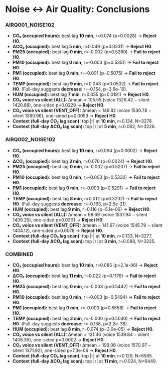 # Noise ↔ Air Quality: Conclusions

### AIRQ001_NOISE102
- **CO₂ (occupied hours):** best lag **10 min**, r=0.074 (p=0.0028) → **Reject H0**.
- **ΔCO₂ (occupied):** best lag **5 min**, r=0.049 (p=0.0331) → **Reject H0**.
- **PM25 (occupied):** best lag **0 min**, r=-0.002 (p=0.5280) → **Fail to reject H0**.
- **PM10 (occupied):** best lag **0 min**, r=-0.003 (p=0.5351) → **Fail to reject H0**.
- **PM1 (occupied):** best lag **0 min**, r=-0.001 (p=0.5075) → **Fail to reject H0**.
- **TEMP (occupied):** best lag **9 min**, r=0.043 (p=0.0502) → **Fail to reject H0**. (Full-day suggests **decrease**: r=-0.154, p=3.6e-19).
- **HUM (occupied):** best lag **7 min**, r=0.055 (p=0.0191) → **Reject H0**.
- **CO₂ voice vs silent (ALL):** Δmean = 105.55 (voice 1526.42 − silent 1420.88), one-sided p=0.0229 → **Reject H0**.
- **CO₂ voice vs silent (VENT_OFF):** Δmean = 149.82 (voice 1530.78 − silent 1380.96), one-sided p=0.0053 → **Reject H0**.
- **Context (full-day CO₂ lag scan):** top |r| at **10 min**, r=0.134, N=3278.
- **Context (full-day ΔCO₂ lag scan):** top |r| at **5 min**, r=0.062, N=3226.

### AIRQ002_NOISE102
- **CO₂ (occupied hours):** best lag **10 min**, r=0.094 (p=0.0002) → **Reject H0**.
- **ΔCO₂ (occupied):** best lag **3 min**, r=0.076 (p=0.0024) → **Reject H0**.
- **PM25 (occupied):** best lag **0 min**, r=-0.002 (p=0.5207) → **Fail to reject H0**.
- **PM10 (occupied):** best lag **0 min**, r=-0.003 (p=0.5330) → **Fail to reject H0**.
- **PM1 (occupied):** best lag **0 min**, r=-0.003 (p=0.5291) → **Fail to reject H0**.
- **TEMP (occupied):** best lag **8 min**, r=0.012 (p=0.3232) → **Fail to reject H0**. (Full-day suggests **decrease**: r=-0.163, p=2.5e-21).
- **HUM (occupied):** best lag **9 min**, r=0.116 (p=5.1e-06) → **Reject H0**.
- **CO₂ voice vs silent (ALL):** Δmean = 98.69 (voice 1537.94 − silent 1439.25), one-sided p=0.0301 → **Reject H0**.
- **CO₂ voice vs silent (VENT_OFF):** Δmean = 141.67 (voice 1545.79 − silent 1404.12), one-sided p=0.0078 → **Reject H0**.
- **Context (full-day CO₂ lag scan):** top |r| at **10 min**, r=0.133, N=3277.
- **Context (full-day ΔCO₂ lag scan):** top |r| at **3 min**, r=0.088, N=3225.

### COMBINED
- **CO₂ (occupied hours):** best lag **10 min**, r=0.085 (p=2.1e-06) → **Reject H0**.
- **ΔCO₂ (occupied):** best lag **11 min**, r=0.022 (p=0.1176) → **Fail to reject H0**.
- **PM25 (occupied):** best lag **0 min**, r=-0.003 (p=0.5442) → **Fail to reject H0**.
- **PM10 (occupied):** best lag **0 min**, r=-0.003 (p=0.5494) → **Fail to reject H0**.
- **PM1 (occupied):** best lag **0 min**, r=-0.003 (p=0.5558) → **Fail to reject H0**.
- **TEMP (occupied):** best lag **3 min**, r=-0.000 (p=0.5030) → **Fail to reject H0**. (Full-day suggests **decrease**: r=-0.158, p=2.2e-38).
- **HUM (occupied):** best lag **8 min**, r=0.074 (p=3.0e-05) → **Reject H0**.
- **CO₂ voice vs silent (ALL):** Δmean = 131.46 (voice 1539.84 − silent 1408.39), one-sided p=0.0002 → **Reject H0**.
- **CO₂ voice vs silent (VENT_OFF):** Δmean = 199.06 (voice 1570.97 − silent 1371.92), one-sided p=7.3e-06 → **Reject H0**.
- **Context (full-day CO₂ lag scan):** top |r| at **10 min**, r=0.129, N=6565.
- **Context (full-day ΔCO₂ lag scan):** top |r| at **11 min**, r=0.024, N=6449.
